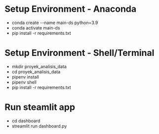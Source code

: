 # Setup Environment - Anaconda
- conda create --name main-ds python=3.9
- conda activate main-ds
- pip install -r requirements.txt

# Setup Environment - Shell/Terminal
- mkdir proyek_analisis_data
- cd proyek_analisis_data
- pipenv install
- pipenv shell
- pip install -r requirements.txt

# Run steamlit app
- cd dashboard
- streamlit run dashboard.py
